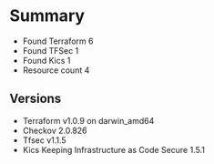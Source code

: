 # Summary

- Found Terraform 6
- Found TFSec 1
- Found Kics 1
- Resource count 4

## Versions

- Terraform v1.0.9 on darwin_amd64
- Checkov 2.0.826
- Tfsec v1.1.5
- Kics Keeping Infrastructure as Code Secure 1.5.1
